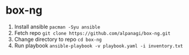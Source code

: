 # box-ng

1. Install ansible `pacman -Syu ansible`
2. Fetch repo `git clone https://github.com/alpanagi/box-ng.git`
3. Change directory to repo `cd box-ng`
4. Run playbook `ansible-playbook -v playbook.yaml -i inventory.txt`
